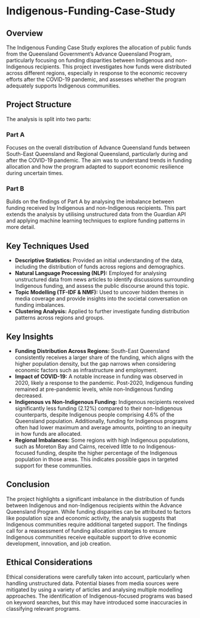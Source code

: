 # Indigenous-Funding-Case-Study

## Overview
The Indigenous Funding Case Study explores the allocation of public funds from the Queensland Government’s Advance Queensland Program, particularly focusing on funding disparities between Indigenous and non-Indigenous recipients. This project investigates how funds were distributed across different regions, especially in response to the economic recovery efforts after the COVID-19 pandemic, and assesses whether the program adequately supports Indigenous communities.

## Project Structure
The analysis is split into two parts:

### Part A
Focuses on the overall distribution of Advance Queensland funds between South-East Queensland and Regional Queensland, particularly during and after the COVID-19 pandemic. The aim was to understand trends in funding allocation and how the program adapted to support economic resilience during uncertain times.

### Part B
Builds on the findings of Part A by analysing the imbalance between funding received by Indigenous and non-Indigenous recipients. This part extends the analysis by utilising unstructured data from the Guardian API and applying machine learning techniques to explore funding patterns in more detail.

## Key Techniques Used
- **Descriptive Statistics:** Provided an initial understanding of the data, including the distribution of funds across regions and demographics.
- **Natural Language Processing (NLP):** Employed for analysing unstructured data from news articles to identify discussions surrounding Indigenous funding, and assess the public discourse around this topic.
- **Topic Modelling (TF-IDF & NMF):** Used to uncover hidden themes in media coverage and provide insights into the societal conversation on funding imbalances.
- **Clustering Analysis:** Applied to further investigate funding distribution patterns across regions and groups.

## Key Insights
- **Funding Distribution Across Regions:** South-East Queensland consistently receives a larger share of the funding, which aligns with the higher population density, but the gap narrows when considering economic factors such as infrastructure and employment.
- **Impact of COVID-19:** A notable increase in funding was observed in 2020, likely a response to the pandemic. Post-2020, Indigenous funding remained at pre-pandemic levels, while non-Indigenous funding decreased.
- **Indigenous vs Non-Indigenous Funding:** Indigenous recipients received significantly less funding (2.12%) compared to their non-Indigenous counterparts, despite Indigenous people comprising 4.6% of the Queensland population. Additionally, funding for Indigenous programs often had lower maximum and average amounts, pointing to an inequity in how funds are allocated.
- **Regional Imbalances:** Some regions with high Indigenous populations, such as Moreton Bay and Cairns, received little to no Indigenous-focused funding, despite the higher percentage of the Indigenous population in those areas. This indicates possible gaps in targeted support for these communities.

## Conclusion
The project highlights a significant imbalance in the distribution of funds between Indigenous and non-Indigenous recipients within the Advance Queensland Program. While funding disparities can be attributed to factors like population size and economic activity, the analysis suggests that Indigenous communities require additional targeted support. The findings call for a reassessment of funding allocation strategies to ensure Indigenous communities receive equitable support to drive economic development, innovation, and job creation.

## Ethical Considerations
Ethical considerations were carefully taken into account, particularly when handling unstructured data. Potential biases from media sources were mitigated by using a variety of articles and analysing multiple modelling approaches. The identification of Indigenous-focused programs was based on keyword searches, but this may have introduced some inaccuracies in classifying relevant programs.
